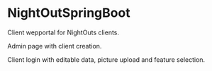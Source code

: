 # NightOutSpringBoot
Client wepportal for NightOuts clients.

Admin page with client creation.

Client login with editable data, picture upload and feature selection. 
